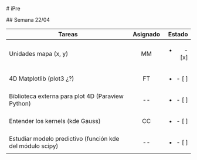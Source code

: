 # iPre

## Semana 22/04

| Tareas        | Asignado | Estado |
| ------------- |:--------:| ------:|
| Unidades mapa (x, y) | MM | <ul><li>- [x]</li></ul> |
| 4D Matplotlib (plot3 ¿?) | FT | <ul><li>- [ ]</li></ul> |
| Biblioteca externa para plot 4D  (Paraview Python) | -- | <ul><li>- [ ]</li></ul> |
| Entender los kernels (kde Gauss) | CC | <ul><li>- [ ]</li></ul> |
| Estudiar modelo predictivo (función kde del módulo scipy) | --  | <ul><li>- [ ]</li></ul> |
